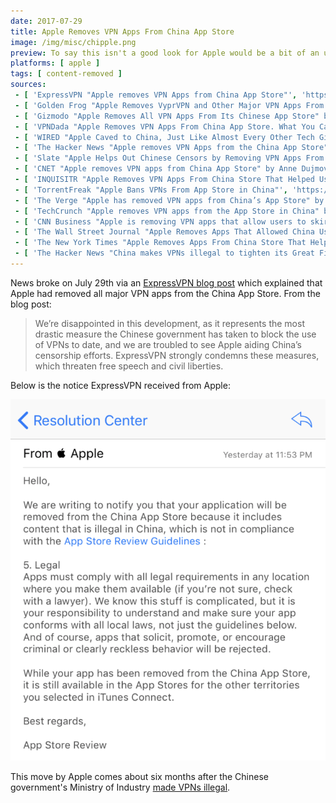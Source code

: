 ```yaml
---
date: 2017-07-29
title: Apple Removes VPN Apps From China App Store
image: /img/misc/chipple.png
preview: To say this isn't a good look for Apple would be a bit of an understatement
platforms: [ apple ]
tags: [ content-removed ]
sources:
 - [ 'ExpressVPN "Apple removes VPN Apps from China App Store"', 'https://www.expressvpn.com/blog/china-ios-app-store-removes-vpns/' ]
 - [ 'Golden Frog "Apple Removes VyprVPN and Other Major VPN Apps From China App Store" by Sunday Yokubaitis', 'https://www.goldenfrog.com/blog/apple-removes-vyprvpn-major-vpn-apps-china-app-store' ]
 - [ 'Gizmodo "Apple Removes All VPN Apps From Its Chinese App Store" by Tom McKay', 'https://gizmodo.com/apple-removes-all-vpn-apps-from-its-chinese-app-store-1797362336' ]
 - [ 'VPNDada "Apple Removes VPN Apps From China App Store. What You Can Do?"', 'https://www.vpndada.com/apple-removes-vpn-apps/' ]
 - [ 'WIRED "Apple Caved to China, Just Like Almost Every Other Tech Giant" by Emily Parker', 'https://www.wired.com/story/apple-china-censorship/' ]
 - [ 'The Hacker News "Apple removes VPN Apps from the China App Store" by Wang Wei', 'https://thehackernews.com/2017/07/china-vpn-apple-store.html' ]
 - [ 'Slate "Apple Helps Out Chinese Censors by Removing VPN Apps From Store" by Daniel Politi', 'https://slate.com/news-and-politics/2017/07/apple-helps-out-chinese-censors-by-removing-vpn-apps-from-store.html' ]
 - [ 'CNET "Apple removes VPN apps from China App Store" by Anne Dujmovic', 'https://www.cnet.com/news/apple-removes-vpn-apps-from-china-app-store/' ]
 - [ 'INQUISITR "Apple Removes VPN Apps From China Store That Helped Users Bypass Censorship And Internet Filters" by Ashley Hoffman', 'https://www.inquisitr.com/4399050/apple-vpn-china-virtual-private-network-app-apple-removes-vpn-services-from-china-app-store/' ]
 - [ 'TorrentFreak "Apple Bans VPNs From App Store in China"', 'https://torrentfreak.com/apple-bans-vpns-from-app-store-in-china-170729/' ]
 - [ 'The Verge "Apple has removed VPN apps from China’s App Store" by Andrew Liptak', 'https://www.theverge.com/2017/7/29/16062172/apple-chinese-app-store-vpn-censorship-crackdown' ]
 - [ 'TechCrunch "Apple removes VPN apps from the App Store in China" by Jon Russell', 'https://techcrunch.com/2017/07/29/apple-removes-vpn-apps-from-the-app-store-in-china/' ]
 - [ 'CNN Business "Apple is removing VPN apps that allow users to skirt China''s Great Firewall" by Rishi Iyengar', 'https://money.cnn.com/2017/07/29/technology/china-apple-app-store-vpn-express/index.html' ]
 - [ 'The Wall Street Journal "Apple Removes Apps That Allowed China Users to Get Around Filters" by Josh Chin', 'https://www.wsj.com/articles/apple-removes-apps-that-allowed-china-users-to-get-around-filters-1501341653' ]
 - [ 'The New York Times "Apple Removes Apps From China Store That Help Internet Users Evade Censorship" by Paul Mozur', 'https://www.nytimes.com/2017/07/29/technology/china-apple-censorhip.html' ]
 - [ 'The Hacker News "China makes VPNs illegal to tighten its Great Firewall" by Wang Wei', 'https://thehackernews.com/2017/01/china-firewall-vpn.html' ]
---
```


News broke on July 29th via an [ExpressVPN blog post](https://www.expressvpn.com/blog/china-ios-app-store-removes-vpns/) which explained that Apple had removed all major VPN apps from the China App Store.
From the blog post:
> We’re disappointed in this development, as it represents the most drastic measure the Chinese government has taken to block the use of VPNs to date, and we are troubled to see Apple aiding China’s censorship efforts.
> ExpressVPN strongly condemns these measures, which threaten free speech and civil liberties.

Below is the notice ExpressVPN received from Apple:

![ExpressVPN iOS App Removal Notice](expressvpn-ios-app-removal-notice.png)

This move by Apple comes about six months after the Chinese government's Ministry of Industry [made VPNs illegal](https://thehackernews.com/2017/01/china-firewall-vpn.html).

